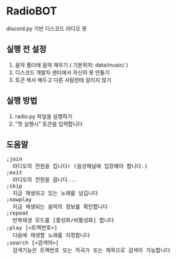 # RadioBOT
discord.py 기반 디스코드 라디오 봇

## 실행 전 설정
1. 음악 풀더에 음악 채우기 ( 기본위치: data/music/ )
2. 디스코드 개발자 센터에서 자신의 봇 만들기
3. 토큰 복사 해두고 다른 사람한테 알리지 않기

## 실행 방법
1. radio.py 파일을 실행하기
3. "첫 실행시" 토큰을 입력합니다

## 도움말
<pre>
;join
  라디오의 전원을 킵니다! (음성채널에 입장해야 합니다.)
;exit
  라디오의 전원을 끕니다...
;skip
  지금 재생되고 있는 노래를 넘깁니다
;nowplay
  지금 재생되는 음악의 정보를 확인합니다
;repeat
  반복재생 모드를 [활성화/비활성화] 합니다
;play [<트랙번호>]
  다음에 재생할 노래를 지정합니다
;search [<검색어>]
  검색기능은 트랙번호 또는 작곡가 또는 제목으로 검색이 가능합니다
</pre>
